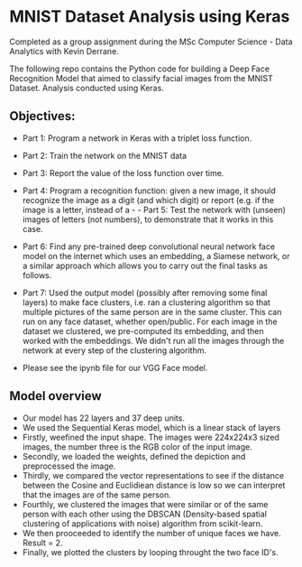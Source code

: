 # MNIST Dataset Analysis using Keras

Completed as a group assignment during the MSc Computer Science - Data Analytics with Kevin Derrane.

The following repo contains the Python code for building a Deep Face Recognition Model that aimed to classify facial images from the MNIST Dataset. Analysis conducted using Keras.

## Objectives:

- Part 1: Program a network in Keras with a triplet loss function.
- Part 2: Train the network on the MNIST data
- Part 3: Report the value of the loss function over time.
- Part 4: Program a recognition function: given a new image, it should recognize the image as a digit (and which digit) or report (e.g. if the image is a letter, instead of a - - Part 5: Test the network with (unseen) images of letters (not numbers), to demonstrate that it works in this case.
- Part 6: Find any pre-trained deep convolutional neural network face model on the internet which uses an embedding, a Siamese network, or a similar approach which allows you to carry out the final tasks as follows.
- Part 7: Used the output model (possibly after removing some final layers) to make face clusters, i.e. ran a clustering algorithm so that multiple pictures of the same person are in the same cluster. This can run on any face dataset, whether open/public. For each image in the dataset we clustered, we pre-computed its embedding, and then worked with the embeddings. We didn't run all the images through the network at every step of the clustering algorithm.

 - Please see the ipynb file for our VGG Face model. 
 
## Model overview
- Our model has 22 layers and 37 deep units.
- We used the Sequential Keras model, which is a linear stack of layers
- Firstly, weefined the input shape. The images were 224x224x3 sized images, the number three is the RGB color of the input image.
- Secondly, we loaded the weights, defined the depiction and preprocessed the image.
- Thirdly, we compared the vector representations to see if the distance between the Cosine and Euclidiean distance is low so we can interpret that the images are of the same person.
- Fourthly, we clustered the images that were similar or of the same person with each other using the DBSCAN (Density-based spatial clustering of applications with noise) algorithm from scikit-learn.
- We then prooceeded to identify the number of unique faces we have. Result = 2.
- Finally, we plotted the clusters by looping throught the two face ID's.
